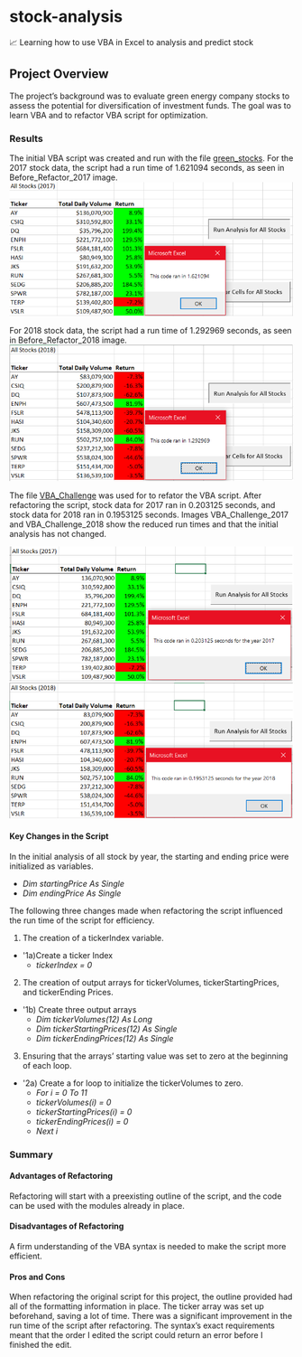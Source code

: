 # stock-analysis
📈 Learning how to use VBA in Excel to analysis and predict stock

## Project Overview
The project’s background was to evaluate green energy company stocks to assess the potential for diversification of investment funds. The goal was to learn VBA and to refactor VBA script for optimization.
 
### Results
The initial VBA script was created and run with the file [green_stocks](https://github.com/RuthLD/stock-analysis/blob/main/green_stocks.xlsm). For the 2017 stock data, the script had a run time of 1.621094 seconds, as seen in Before_Refactor_2017 image. ![Before_Refactor_2017](https://github.com/RuthLD/stock-analysis/blob/main/Resources/Before_Refactor_2017.png)

For 2018 stock data, the script had a run time of 1.292969 seconds, as seen in Before_Refactor_2018 image. ![Before_Refactor_2018](https://github.com/RuthLD/stock-analysis/blob/main/Resources/Before_Refactor_2018.png)

The file [VBA_Challenge](https://github.com/RuthLD/stock-analysis/blob/main/VBA_Challenge.xlsm) was used for to refator the VBA script. After refactoring the script, stock data for 2017 ran in 0.203125 seconds, and stock data for 2018 ran in 0.1953125 seconds. Images VBA_Challenge_2017 and VBA_Challenge_2018 show the reduced run times and that the initial analysis has not changed. 

![VBA_Challenge_2017](https://github.com/RuthLD/stock-analysis/blob/main/Resources/VBA_Challenge_2017.png) ![VBA_Challenge_2018](https://github.com/RuthLD/stock-analysis/blob/main/Resources/VBA_Challenge_2018.png)

#### Key Changes in the Script
In the initial analysis of all stock by year, the starting and ending price were initialized as variables.

* _Dim startingPrice As Single_
* _Dim endingPrice As Single_
 
The following three changes made when refactoring the script influenced the run time of the script for efficiency. 

1) The creation of a tickerIndex variable.
* '1a)Create a ticker Index
	* _tickerIndex = 0_
 
2) The creation of output arrays for tickerVolumes, tickerStartingPrices, and tickerEnding Prices.
* '1b) Create three output arrays
	* _Dim tickerVolumes(12) As Long_
	* _Dim tickerStartingPrices(12) As Single_
	* _Dim tickerEndingPrices(12) As Single_
  
3) Ensuring that the arrays’ starting value was set to zero at the beginning of each loop.
* '2a) Create a for loop to initialize the tickerVolumes to zero.
	* _For i = 0 To 11_
	* _tickerVolumes(i) = 0_
	*  _tickerStartingPrices(i) = 0_
	*  _tickerEndingPrices(i) = 0_
	*  _Next i_
 
### Summary
#### Advantages of Refactoring
Refactoring will start with a preexisting outline of the script, and the code can be used with the modules already in place.

#### Disadvantages of Refactoring
A firm understanding of the VBA syntax is needed to make the script more efficient.
 
#### Pros and Cons
When refactoring the original script for this project, the outline provided had all of the formatting information in place. The ticker array was set up beforehand, saving a lot of time. There was a significant improvement in the run time of the script after refactoring.
The syntax’s exact requirements meant that the order I edited the script could return an error before I finished the edit.
